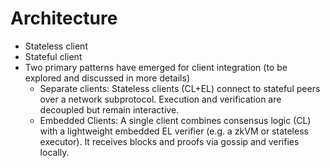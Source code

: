 # Architecture

- Stateless client
- Stateful client
- Two primary patterns have emerged for client integration (to be explored and discussed in more details)
    - Separate clients: Stateless clients (CL+EL) connect to stateful peers over a network subprotocol. Execution and verification are decoupled but remain interactive.
    - Embedded Clients: A single client combines consensus logic (CL) with a lightweight embedded EL verifier (e.g. a zkVM or stateless executor). It receives blocks and proofs via gossip and verifies locally.
